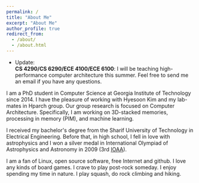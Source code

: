```yaml
---
permalink: /
title: "About Me"
excerpt: "About Me"
author_profile: true
redirect_from:
  - /about/
  - /about.html
---
```

* Update:  
__CS 4290/CS 6290/ECE 4100/ECE 6100__: I will be teaching high-performance computer architecture this summer. Feel free to send me an email if you have any questions.


I am a PhD student in Computer Science at Georgia Institute of Technology since 2014. I have the pleasure of working with Hyesoon Kim and my lab-mates in Hparch group. Our group research is focused on Computer Architecture. Specifically, I am working on 3D-stacked memories, processing in memory (PIM), and machine learning.

I received my bachelor's degree from the Sharif University of Technology in Electrical Engineering. Before that, in high school, I fell in love with astrophysics and I won a silver medal in International Olympiad of Astrophysics and Astronomy in 2009 (3rd [IOAA](https://en.wikipedia.org/wiki/International_Olympiad_on_Astronomy_and_Astrophysics)).

I am a fan of Linux, open source software, free Internet and github. I love any kinds of board games. I crave to play post-rock someday. I enjoy spending my time in nature. I play squash, do rock climbing and hiking.

